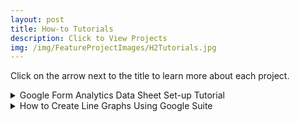 ```yaml
---
layout: post
title: How-to Tutorials
description: Click to View Projects
img: /img/FeatureProjectImages/H2Tutorials.jpg
---
```


Click on the arrow next to the title to learn more about each project. 

<details>
  <summary> Google Form Analytics Data Sheet Set-up Tutorial</summary>
  <ul style ="list-style'type:disc">
    <li>Background: In an effort to digitalize curriculum I moved my unit tests to Google Forms. It was lovely to have a self-grading test and the students loved getting their results by the end of class.</li>
    <li>Problems: </li>
    <ol>
    <li>Being able to gather and look at the data for standards (state requirements for content proficiency) covered by the test.</li>
    <li>Determining how subsets of students were doing on assessments.</li>
    </ol>
    <li>Solution: Create a Google Sheet that ran all of the analysis for me.</li>
    <li>Results: Self Grading Test and the ability to run all the analysis I needed for data collection.</li>
    <li>Background cont.: Once I worked out the bugs, I shared it with my fellow teachers who were also looking to move digital with their unit tests.</li>
    <li>Problem: Sharing the spreadsheet and forms created a need for a tutorial on how to set-up and work the spreadsheet and forms.</li>
    <li>Solution: Step by Step Directions along with How to Videos.</li>
    <li>Results: 4 out of the 7 science teachers transitioned to using Google Forms for their unit tests and used the Google Sheet for the analysis.</li>
    <li>This is only a subset of the Step by Step Directions and How to Videos.</li>
    <li>Technology Used: Microsoft Word, Snag-it (Screen Capture and Screen Recorder), DaVinci Resolve (Audio and Video Editing Software).</li>
  </ul>
    Files
    <ul style="list-style'type:none">
    <li>
    <a href="/docs/How2Tutorials/How to Set-Up Unit Test Spreadsheet Directions.docx" download> How to Set-Up Unit Test Spreadsheet Directions
    </a></li>
    </ul>
</details>

<details>
  <summary> How to Create Line Graphs Using Google Suite </summary>
  <ul style ="list-style'type:disc">
    <li>Quick step by step tutorial for creating line graphs using Google Suite. Created for 6-9th grade students, several teachers also found it useful as they transitioned away from the Microsoft Suite.</li>
  </ul>
    Files
    <ul style="list-style'type:none">
    <li>
    <a href="/docs/How2Tutorials/How to Create Line Graphs Using Google Suite.pptx" download> How to Create Line Graphs Using Google Suite
    </a></li>
    </ul>
</details>

